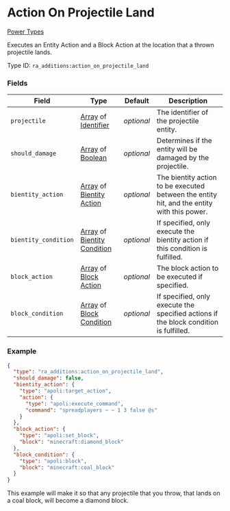 # Action On Projectile Land
[Power Types](../power_types.md)

Executes an Entity Action and a Block Action at the location that a thrown projectile lands.

Type ID: `ra_additions:action_on_projectile_land`
### Fields
 | Field | Type | Default | Description | 
|---|---|---|---|
 | `projectile` | [Array](../data_types/array.md) of [Identifier](../data_types/identifier.md) | _optional_ | The identifier of the projectile entity. | 
 | `should_damage` | [Array](../data_types/array.md) of [Boolean](../data_types/boolean.md) | _optional_ | Determines if the entity will be damaged by the projectile. | 
 | `bientity_action` | [Array](../data_types/array.md) of [Bientity Action](../bientity_action_types.md) | _optional_ | The bientity action to be executed between the entity hit, and the entity with this power. | 
 | `bientity_condition` | [Array](../data_types/array.md) of [Bientity Condition](../bientity_condition_types.md) | _optional_ | If specified, only execute the bientity action if this condition is fulfilled. | 
 | `block_action` | [Array](../data_types/array.md) of [Block Action](../block_action_types.md) | _optional_ | The block action to be executed if specified. | 
 | `block_condition` | [Array](../data_types/array.md) of [Block Condition](../block_condition_types.md) | _optional_ | If specified, only execute the specified actions if the block condition is fulfilled. | 

### Example
```json
{
  "type": "ra_additions:action_on_projectile_land",
  "should_damage": false,
  "bientity_action": {
    "type": "apoli:target_action",
    "action": {
      "type": "apoli:execute_command",
      "command": "spreadplayers ~ ~ 1 3 false @s"
    }
  },
  "block_action": {
    "type": "apoli:set_block",
    "block": "minecraft:diamond_block"
  },
  "block_condition": {
    "type": "apoli:block",
    "block": "minecraft:coal_block"
  }
}
```
This example will make it so that any projectile that you throw, that lands on a coal block, will become a diamond block.
